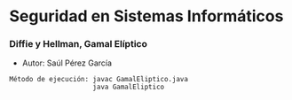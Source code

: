 # Seguridad en Sistemas Informáticos 

### Diffie y Hellman, Gamal Elíptico

* Autor: Saúl Pérez García

```
Método de ejecución: javac GamalEliptico.java
                     java GamalEliptico
```

